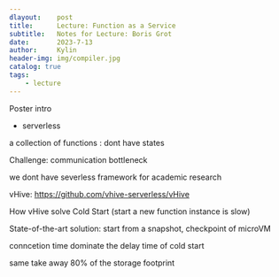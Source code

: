 ```yaml
---
dlayout:    post
title:      Lecture: Function as a Service
subtitle:   Notes for Lecture: Boris Grot
date:       2023-7-13
author:     Kylin
header-img: img/compiler.jpg
catalog: true
tags:
    - lecture
---
```




Poster intro



- serverless

a collection of functions : dont have states

Challenge: communication bottleneck



we dont have severless framework for academic research

vHive: https://github.com/vhive-serverless/vHive



How vHive solve Cold Start (start a new function instance is slow)

State-of-the-art solution: start from a snapshot, checkpoint of microVM



conncetion time dominate the delay time of cold start

same take away 80% of the storage footprint



